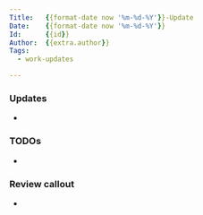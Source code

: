 ```yaml
---
Title:   {{format-date now '%m-%d-%Y'}}-Update
Date:    {{format-date now '%m-%d-%Y'}}
Id:      {{id}}
Author:  {{extra.author}}
Tags:
  - work-updates

---
```


### Updates

-

### TODOs

-


### Review callout

-

